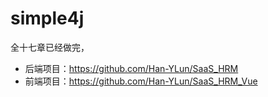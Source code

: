 # simple4j
全十七章已经做完，
- 后端项目：https://github.com/Han-YLun/SaaS_HRM
- 前端项目：https://github.com/Han-YLun/SaaS_HRM_Vue